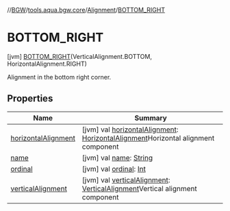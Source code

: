 //[BGW](../../../../index.md)/[tools.aqua.bgw.core](../../index.md)/[Alignment](../index.md)/[BOTTOM_RIGHT](index.md)



# BOTTOM_RIGHT  
 [jvm] [BOTTOM_RIGHT](index.md)(VerticalAlignment.BOTTOM, HorizontalAlignment.RIGHT)  


Alignment in the bottom right corner.

   


## Properties  
  
|  Name |  Summary | 
|---|---|
| <a name="tools.aqua.bgw.core/Alignment.BOTTOM_RIGHT/horizontalAlignment/#/PointingToDeclaration/"></a>[horizontalAlignment](horizontal-alignment.md)| <a name="tools.aqua.bgw.core/Alignment.BOTTOM_RIGHT/horizontalAlignment/#/PointingToDeclaration/"></a> [jvm] val [horizontalAlignment](horizontal-alignment.md): [HorizontalAlignment](../../-horizontal-alignment/index.md)Horizontal alignment component   <br>|
| <a name="tools.aqua.bgw.core/Alignment.BOTTOM_RIGHT/name/#/PointingToDeclaration/"></a>[name](name.md)| <a name="tools.aqua.bgw.core/Alignment.BOTTOM_RIGHT/name/#/PointingToDeclaration/"></a> [jvm] val [name](name.md): [String](https://kotlinlang.org/api/latest/jvm/stdlib/kotlin/-string/index.html)   <br>|
| <a name="tools.aqua.bgw.core/Alignment.BOTTOM_RIGHT/ordinal/#/PointingToDeclaration/"></a>[ordinal](ordinal.md)| <a name="tools.aqua.bgw.core/Alignment.BOTTOM_RIGHT/ordinal/#/PointingToDeclaration/"></a> [jvm] val [ordinal](ordinal.md): [Int](https://kotlinlang.org/api/latest/jvm/stdlib/kotlin/-int/index.html)   <br>|
| <a name="tools.aqua.bgw.core/Alignment.BOTTOM_RIGHT/verticalAlignment/#/PointingToDeclaration/"></a>[verticalAlignment](vertical-alignment.md)| <a name="tools.aqua.bgw.core/Alignment.BOTTOM_RIGHT/verticalAlignment/#/PointingToDeclaration/"></a> [jvm] val [verticalAlignment](vertical-alignment.md): [VerticalAlignment](../../-vertical-alignment/index.md)Vertical alignment component   <br>|

